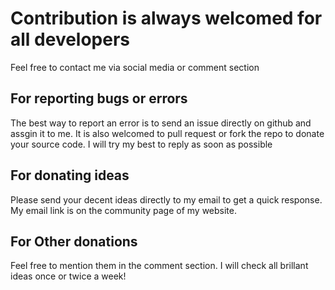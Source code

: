 # Contribution is always welcomed for all developers
  Feel free to contact me via social media or comment section
  
## For reporting bugs or errors
  The best way to report an error is to send an issue directly on github and assgin it to me. It is also welcomed to pull request or fork the repo to donate your source code. I will try my best to reply as soon as possible
  
## For donating ideas
  Please send your decent ideas directly to my email to get a quick response. My email link is on the community page of my website.
 
## For Other donations
  Feel free to mention them in the comment section. I will check all brillant ideas once or twice a week!
